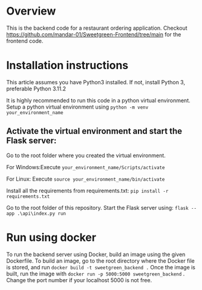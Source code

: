 # Overview
This is the backend code for a restaurant ordering application. Checkout https://github.com/mandar-01/Sweetgreen-Frontend/tree/main for the frontend code. 

# Installation instructions
This article assumes you have Python3 installed. If not, install Python 3, preferable Python 3.11.2

It is highly recommended to run this code in a python virtual environment. Setup a python virtual environment using `python -m venv your_environment_name`

## Activate the virtual environment and start the Flask server: 

Go to the root folder where you created the virtual environment.

For Windows:Execute `your_environment_name/Scripts/activate`

For Linux:
Execute `source your_environment_name/bin/activate`

Install all the requirements from requirements.txt:
`pip install -r requirements.txt`

Go to the root folder of this repository. Start the Flask server using:
`flask --app .\api\index.py run`

# Run using docker

To run the backend server using Docker, build an image using the given Dockerfile. To build an image, go to the root directory where the Docker file is stored, and run `docker build -t sweetgreen_backend .` Once the image is built, run the image with `docker run -p 5000:5000 sweetgreen_backend` . Change the port number if your localhost 5000 is not free.
